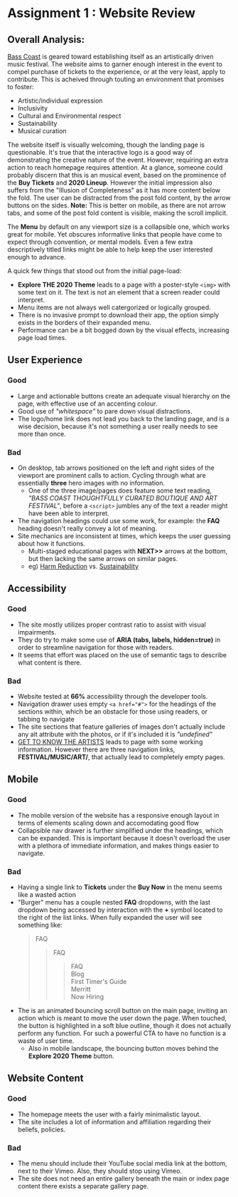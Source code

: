 # Assignment 1 : Website Review


## Overall Analysis:

[Bass Coast](https://basscoast.ca/) is geared toward establishing itself as an artistically driven music festival. The website aims to garner enough interest in the event to compel purchase of tickets to the experience, or at the very least, apply to contribute. This is acheived through touting an environment that promises to foster:  
- Artistic/individual expression
- Inclusivity
- Cultural and Environmental respect
- Sustainability
- Musical curation
 

The website itself is visually welcoming, though the landing page is questionable. It's true that the interactive logo is a good way of demonstrating the creative nature of the event. However, requiring an extra action to reach homepage requires attention. At a glance, someone could probably discern that this is an musical event, based on the prominence of the **Buy Tickets** and **2020 Lineup**. However the initial impression also suffers from the "Illusion of Completeness" as it has more content below the fold. The user can be distracted from the post fold content, by the arrow buttons on the sides. **Note:** This is better on mobile, as there are not arrow tabs, and some of the post fold content is visible, making the scroll implicit.  

The **Menu** by default on any viewport size is a collapsible one, which works great for mobile. Yet obscures informative links that people have come to expect through convention, or mental models. Even a few extra descriptively titled links might be able to help keep the user interested enough to advance.

A quick few things that stood out from the initial page-load:
- **Explore THE 2020 Theme** leads to a page with a poster-style `<img>` with some text on it. The text is not an element that a screen reader could interpret.
- Menu items are not always well catergorized or logically grouped.
- There is no invasive prompt to download their app, the option simply exists in the borders of their expanded menu.
- Performance can be a bit bogged down by the visual effects, increasing page load times.


## User Experience

### **Good**

- Large and actionable buttons create an adequate visual hierarchy on the page, with effective use of an accenting colour.
- Good use of *"whitespace"* to pare down visual distractions.
- The logo/home link does not lead you back to the landing page, and is a wise decision, because it's not something a user really needs to see more than once.

### **Bad**

- On desktop, tab arrows positioned on the left and right sides of the viewport are prominent calls to action. Cycling through what are essentially **three** hero images with no information.
    - One of the three image/pages does feature some text reading, *"BASS COAST THOUGHTFULLY CURATED BOUTIQUE AND ART FESTIVAL"*, before a `<script>` jumbles any of the text a reader might have been able to interpret.
- The navigation headings could use some work, for example: the **FAQ** heading doesn't really convey a lot of meaning.
- Site mechanics are inconsistent at times, which keeps the user guessing about how it functions.
  - Multi-staged educational pages with **NEXT>>** arrows at the bottom, but then lacking the same arrows on similar pages.
  - eg) [Harm Reduction](https://basscoast.ca/pages/harm-reduction-education-series) vs. [Sustainability](https://basscoast.ca/pages/sustainability-education-series)


## Accessibility

### **Good**

- The site mostly utilizes proper contrast ratio to assist with visual impairments.
- They do try to make some use of **ARIA (tabs, labels, hidden=true)** in order to streamline navigation for those with readers.
- It seems that effort was placed on the use of semantic tags to describe what content is there.

### **Bad**

- Website tested at **66%** accessibility through the developer tools.
- Navigation drawer uses empty `<a href="#">` for the headings of the sections within, which be an obstacle for those using readers, or tabbing to navigate
- The site sections that feature galleries of images don't actually include any alt attribute with the photos, or if it's included it is *"undefined"*
- [GET TO KNOW THE ARTISTS](https://basscoast.ca/blogs/get-to-know) leads to page with some working information. However there are three navigation links, **FESTIVAL/MUSIC/ART/**, that actually lead to completely empty pages.
## Mobile

### **Good**

- The mobile version of the website has a responsive enough layout in terms of elements scaling down and accomodating good flow
- Collapsible nav drawer is further simplified under the headings, which can be expanded. This is important because it doesn't overload the user with a plethora of immediate information, and makes things easier to navigate.

### **Bad**

- Having a single link to **Tickets** under the **Buy Now** in the menu seems like a wasted action
- "Burger" menu has a couple nested **FAQ** dropdowns, with the last dropdown being accessed by interaction with the **+** symbol located to the right of the list links. When fully expanded the user will see something like:
    >FAQ  
    >>FAQ                   
    >>>FAQ  
    >>>Blog  
    >>>First Timer's Guide  
    >>>Merritt  
    >>>Now Hiring  
- The is an animated bouncing scroll button on the main page, inviting an action which is meant to move the user down the page. When touched, the button is highlighted in a soft blue outline, though it does not actually perform any function. For such a powerful CTA to have no function is a waste of user time.
  - Also in mobile landscape, the bouncing button moves behind the **Explore 2020 Theme** button. 

## Website Content

### **Good**

- The homepage meets the user with a fairly minimalistic layout.
- The site includes a lot of information and affiliation regarding their beliefs, policies.

### **Bad**

- The menu should include their YouTube social media link at the bottom, next to their Vimeo. Also, they should stop using Vimeo.
- The site does not need an entire gallery beneath the main or index page content there exists a separate gallery page.
